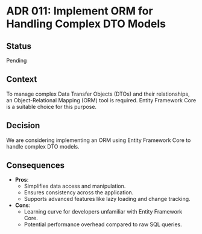 # ADR 011: Implement ORM for Handling Complex DTO Models

## Status
Pending

## Context
To manage complex Data Transfer Objects (DTOs) and their relationships, an Object-Relational Mapping (ORM) tool is required. Entity Framework Core is a suitable choice for this purpose.

## Decision
We are considering implementing an ORM using Entity Framework Core to handle complex DTO models.

## Consequences
- **Pros**:
  - Simplifies data access and manipulation.
  - Ensures consistency across the application.
  - Supports advanced features like lazy loading and change tracking.
- **Cons**:
  - Learning curve for developers unfamiliar with Entity Framework Core.
  - Potential performance overhead compared to raw SQL queries.
